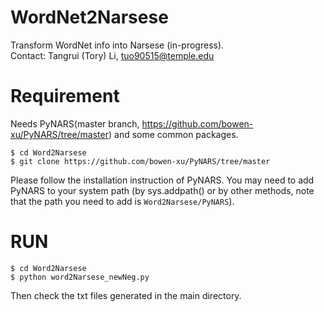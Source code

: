 # WordNet2Narsese
Transform WordNet info into Narsese (in-progress).  
Contact: Tangrui (Tory) Li, tuo90515@temple.edu

# Requirement

Needs PyNARS(master branch, https://github.com/bowen-xu/PyNARS/tree/master) and some common packages.

```commandline
$ cd Word2Narsese
$ git clone https://github.com/bowen-xu/PyNARS/tree/master
```

Please follow the installation instruction of PyNARS.
You may need to add PyNARS to your system path (by sys.addpath() or by other methods, note that the path you need to add is `Word2Narsese/PyNARS`).

# RUN

```commandline
$ cd Word2Narsese
$ python word2Narsese_newNeg.py
```

Then check the txt files generated in the main directory.